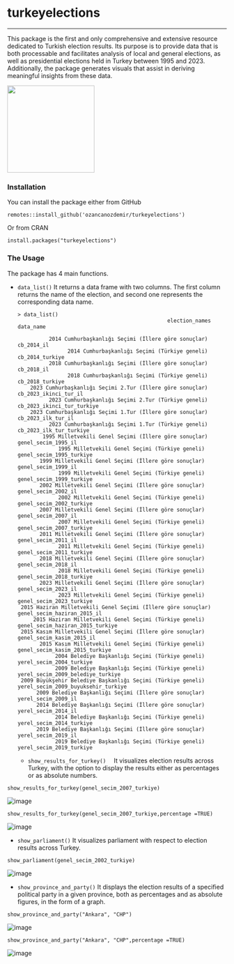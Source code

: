 # turkeyelections
****

This package is the first and only comprehensive and extensive resource dedicated to Turkish election results. Its purpose is to provide data that is both processable and facilitates analysis of local and general elections, as well as presidential elections held in Turkey between 1995 and 2023. Additionally, the package generates visuals that assist in deriving meaningful insights from these data.

<img src="https://github.com/ozancanozdemir/turkeyelections/assets/33122288/68f73024-fbf5-4316-bda4-00d055cc6eaa" width="200">


### Installation 

You can install the package either from GitHub 

```
remotes::install_github('ozancanozdemir/turkeyelections')
```

Or from CRAN

```
install.packages("turkeyelections")
```
### The Usage 

The package has 4 main functions.

+ ```data_list()``` It returns a data frame with two columns. The first column returns the name of the election, and second one represents the corresponding data name.

  ```
  > data_list()
                                                  election_names                           data_name

            2014 Cumhurbaşkanlığı Seçimi (İllere göre sonuçlar)                          cb_2014_il
                  2014 Cumhurbaşkanlığı Seçimi (Türkiye geneli)                     cb_2014_turkiye
            2018 Cumhurbaşkanlığı Seçimi (İllere göre sonuçlar)                          cb_2018_il
                  2018 Cumhurbaşkanlığı Seçimi (Türkiye geneli)                     cb_2018_turkiye
      2023 Cumhurbaşkanlığı Seçimi 2.Tur (İllere göre sonuçlar)               cb_2023_ikinci_tur_il
            2023 Cumhurbaşkanlığı Seçimi 2.Tur (Türkiye geneli)          cb_2023_ikinci_tur_turkiye
      2023 Cumhurbaşkanlığı Seçimi 1.Tur (İllere göre sonuçlar)                  cb_2023_ilk_tur_il
            2023 Cumhurbaşkanlığı Seçimi 1.Tur (Türkiye geneli)             cb_2023_ilk_tur_turkiye
          1995 Milletvekili Genel Seçimi (İllere göre sonuçlar)                 genel_secim_1995_il
               1995 Milletvekili Genel Seçimi (Türkiye geneli)            genel_secim_1995_turkiye
         1999 Milletvekili Genel Seçimi (İllere göre sonuçlar)                 genel_secim_1999_il
               1999 Milletvekili Genel Seçimi (Türkiye geneli)            genel_secim_1999_turkiye
         2002 Milletvekili Genel Seçimi (İllere göre sonuçlar)                 genel_secim_2002_il
               2002 Milletvekili Genel Seçimi (Türkiye geneli)            genel_secim_2002_turkiye
         2007 Milletvekili Genel Seçimi (İllere göre sonuçlar)                 genel_secim_2007_il
               2007 Milletvekili Genel Seçimi (Türkiye geneli)            genel_secim_2007_turkiye
         2011 Milletvekili Genel Seçimi (İllere göre sonuçlar)                 genel_secim_2011_il
               2011 Milletvekili Genel Seçimi (Türkiye geneli)            genel_secim_2011_turkiye
         2018 Milletvekili Genel Seçimi (İllere göre sonuçlar)                 genel_secim_2018_il
               2018 Milletvekili Genel Seçimi (Türkiye geneli)            genel_secim_2018_turkiye
         2023 Milletvekili Genel Seçimi (İllere göre sonuçlar)                 genel_secim_2023_il
               2023 Milletvekili Genel Seçimi (Türkiye geneli)            genel_secim_2023_turkiye
   2015 Haziran Milletvekili Genel Seçimi (İllere göre sonuçlar)         genel_secim_haziran_2015_il
       2015 Haziran Milletvekili Genel Seçimi (Türkiye geneli)    genel_secim_haziran_2015_turkiye
   2015 Kasım Milletvekili Genel Seçimi (İllere göre sonuçlar)           genel_secim_kasim_2015_il
         2015 Kasım Milletvekili Genel Seçimi (Türkiye geneli)      genel_secim_kasim_2015_turkiye
              2004 Belediye Başkanlığı Seçimi (Türkiye geneli)            yerel_secim_2004_turkiye
              2009 Belediye Başkanlığı Seçimi (Türkiye geneli)   yerel_secim_2009_belediye_turkiye
   2009 Büyükşehir Belediye Başkanlığı Seçimi (Türkiye geneli) yerel_secim_2009_buyuksehir_turkiye
        2009 Belediye Başkanlığı Seçimi (İllere göre sonuçlar)                 yerel_secim_2009_il
        2014 Belediye Başkanlığı Seçimi (İllere göre sonuçlar)                 yerel_secim_2014_il
              2014 Belediye Başkanlığı Seçimi (Türkiye geneli)            yerel_secim_2014_turkiye
        2019 Belediye Başkanlığı Seçimi (İllere göre sonuçlar)                 yerel_secim_2019_il
              2019 Belediye Başkanlığı Seçimi (Türkiye geneli)            yerel_secim_2019_turkiye

   ```

  +  ```show_results_for_turkey()  ``` It visualizes election results across Turkey, with the option to display the results either as percentages or as absolute numbers.
 
```show_results_for_turkey(genel_secim_2007_turkiye)```

![image](https://github.com/ozancanozdemir/turkeyelections/assets/33122288/01349aeb-b084-4245-95f7-1a989bc37f43)


```show_results_for_turkey(genel_secim_2007_turkiye,percentage =TRUE)```

![image](https://github.com/ozancanozdemir/turkeyelections/assets/33122288/19efe27d-b96b-4538-9785-694b184f1d91)



+ ```show_parliament()```  It visualizes parliament with respect to election results across Turkey.

```show_parliament(genel_secim_2002_turkiye)```

![image](https://github.com/ozancanozdemir/turkeyelections/assets/33122288/2d7c9ad5-0d6f-49d0-ab98-8b8fb2c90168)



+ ```show_province_and_party()``` It  displays the election results of a specified political party in a given province, both as percentages and as absolute figures, in the form of a graph.

```show_province_and_party("Ankara", "CHP")```

![image](https://github.com/ozancanozdemir/turkeyelections/assets/33122288/427d3a6a-14ac-4da5-b41c-b4d90f52d862)


```show_province_and_party("Ankara", "CHP",percentage =TRUE)```

![image](https://github.com/ozancanozdemir/turkeyelections/assets/33122288/e2b5bb0e-48c6-4e76-822a-1ffdac67de57)
